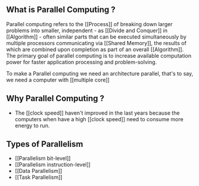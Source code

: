 
## What is Parallel Computing ?

Parallel computing refers to the [[Process]] of breaking down larger problems into smaller, independent - as [[Divide and Conquer]] in [[Algorithm]] - often similar parts that can be executed simultaneously by multiple processors communicating via [[Shared Memory]], the results of which are combined upon completion as part of an overall [[Algorithm]]. The primary goal of parallel computing is to increase available computation power for faster application processing and problem-solving.

To make a Parallel computing we need an architecture parallel, that's to say, we need a computer with [[multiple core]]

## Why Parallel Computing ?

* The [[clock speed]] haven't improved in the last years because the computers when have a high [[clock speed]] need to consume more energy to run. 

## Types of Parallelism 

* [[Parallelism bit-level]]
* [[Parallelism instruction-level]]
* [[Data Parallelism]]
* [[Task Parallelism]]
